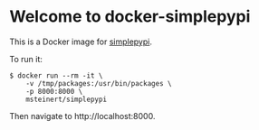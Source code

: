 # Welcome to docker-simplepypi

This is a Docker image for [simplepypi][].

To run it:

```
$ docker run --rm -it \
    -v /tmp/packages:/usr/bin/packages \
    -p 8000:8000 \
    msteinert/simplepypi
```

Then navigate to http://localhost:8000.

[simplepypi]: https://github.com/steiza/simplepypi

